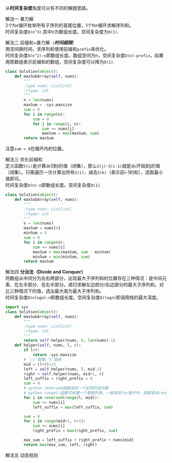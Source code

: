 从**时间复杂度**角度可以有不同的解题思路。  
  
解法一 暴力解  
2个for循环枚举所有子序列的首尾位置，1个for循环求解序列和。  
时间复杂度```O(n^3)```.其中n为数组长度。空间复杂度为```O(1)```.  

解法二 前缀和+暴力解（***时间超限***）  
用空间换时间，求序列和使用前缀和```prefix```来优化。  
时间复杂度```O(n^2)-n```即数组长度。数组空间为n，空间复杂度```O(n)-prefix```，如果用原数组表示前缀和的数组，空间复杂度可以降为```O(1)```.  
```python
class Solution(object):
    def maxSubArray(self, nums):
        """
        :type nums: List[int]
        :rtype: int
        """
        n = len(nums)
        maxSum = -sys.maxsize
        sum = 0
        for i in range(n):
            sum = 0
            for j in range(i, n):
                sum += nums[j]
                maxSum = max(maxSum, sum)
        return maxSum
```  
注意```sum = 0```在循环内的位置。  
  
解法三 优化前缀和  
定义函数```S(i)```是计算从0到i的值（闭集），那么```S(j)-S(i-1)```就是从i开始到j的值（闭集）。只需遍历一次计算出所有```S(i)```，减去```S(k)```（表示前i-1的和），选取最小值即可。  
时间复杂度```O(n)-n```即数组长度。空间复杂度```O(1)```.  
```python
class Solution(object):
    def maxSubArray(self, nums):
        """
        :type nums: List[int]
        :rtype: int
        """
        n = len(nums)
        maxSum = nums[0]
        minSum = 0
        sum = 0
        for i in range(n):
            sum += nums[i]
            maxSum = max(maxSum, sum - minSum)
            minSum = min(minSum, sum)
        return maxSum
```
  
解法四 **分治法（Divide and Conquer）**  
将数组从中间分为左右两部分，出现最大子序列和的位置存在三种情况：是中间元素、在左半部分、在右半部分。递归求解左边部分/右边部分的最大子序列和。对比三种情况下的值，选出最大值为最大子序列和。  
时间复杂度```O(nlogn)-n```即数组长度。空间复杂度```O(logn)```即调用栈的最大深度。  
```python
import sys
class Solution(object):
    def maxSubArray(self, nums):
        """
        :type nums: List[int]
        :rtype: int
        """
        return self.helper(nums, 0, len(nums)-1)
    def helper(self, nums, l, r):
        if l>r:
            return -sys.maxsize
        # ’//‘取整，’%‘取余
        mid = (l+r)//2
        left = self.helper(nums, l, mid-1)
        right = self.helper(nums, mid+1, r)
        left_suffix = right_prefix = 0
        sum = 0
        # python reversed函数返回一个反转的迭代器
        # python range()函数可创建一个整数列表，一般用在for循环中，函数语法range(start, stop, step)
        for i in reversed(range(l, mid)):
            sum += nums[i]
            left_suffix = max(left_suffix, sum)

        sum = 0
        for i in range(mid+1, r+1):
            sum += nums[i]
            right_prefix = max(right_prefix, sum)

        max_sum = left_suffix + right_prefix + nums[mid]
        return max(max_sum, left, right)
```
  
解法五 动态规划

